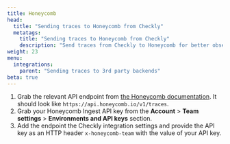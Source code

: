 ```yaml
---
title: Honeycomb
head:
  title: "Sending traces to Honeycomb from Checkly"
  metatags:
    title: "Sending traces to Honeycomb from Checkly"
    description: "Send traces from Checkly to Honeycomb for better observability."
weight: 23
menu:
  integrations:
    parent: "Sending traces to 3rd party backends"
beta: true
---
```


1. Grab the relevant API endpoint from [the Honeycomb documentation](https://docs.honeycomb.io/send-data/opentelemetry/#using-the-honeycomb-opentelemetry-endpoint). It should look like `https://api.honeycomb.io/v1/traces`.
2. Grab your Honeycomb Ingest API key from the **Account** > **Team settings** > **Environments and API keys** section.
3. Add the endpoint the Checkly integration settings and provide the API key as an HTTP header `x-honeycomb-team` with
   the value of your API key.


